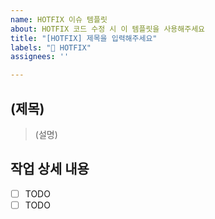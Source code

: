 ```yaml
---
name: HOTFIX 이슈 템플릿
about: HOTFIX 코드 수정 시 이 템플릿을 사용해주세요
title: "[HOTFIX] 제목을 입력해주세요"
labels: "🚨 HOTFIX"
assignees: ''

---
```


## (제목)

> (설명)

## 작업 상세 내용

- [ ] TODO
- [ ] TODO
